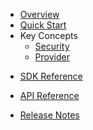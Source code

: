 * [Overview](/content/product_overview)
* [Quick Start](/content/quick_start)
* Key Concepts
  * [Security](/content/concepts/security)
  * [Provider](/content/concepts/provider)
<!-- sdk_open -->
* [SDK Reference](/content/sdk_reference)
<!-- sdk_close -->
<!-- api_open -->
* [API Reference](/content/api_reference)
<!-- api_close -->
* [Release Notes](/content/release_notes)